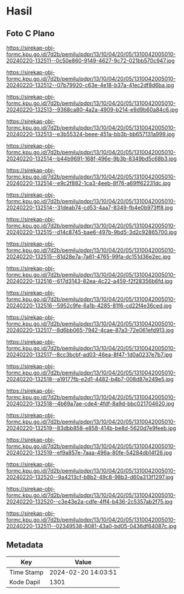 # Hasil

## Foto C Plano

https://sirekap-obj-formc.kpu.go.id/7d2b/pemilu/pdpr/13/10/04/20/05/1310042005010-20240220-132511--0c50e860-9149-4627-9c72-021bb570c947.jpg

https://sirekap-obj-formc.kpu.go.id/7d2b/pemilu/pdpr/13/10/04/20/05/1310042005010-20240220-132512--07b79920-c63e-4e18-b37a-41ec2df8d6ba.jpg

https://sirekap-obj-formc.kpu.go.id/7d2b/pemilu/pdpr/13/10/04/20/05/1310042005010-20240220-132513--9368ca80-4a2a-4909-b214-e9d9b60a84c6.jpg

https://sirekap-obj-formc.kpu.go.id/7d2b/pemilu/pdpr/13/10/04/20/05/1310042005010-20240220-132513--e3b55324-beee-451a-bb3b-bb657131a999.jpg

https://sirekap-obj-formc.kpu.go.id/7d2b/pemilu/pdpr/13/10/04/20/05/1310042005010-20240220-132514--b44b9691-168f-496e-9b3b-8349bd5c68b3.jpg

https://sirekap-obj-formc.kpu.go.id/7d2b/pemilu/pdpr/13/10/04/20/05/1310042005010-20240220-132514--e9c2f882-1ca3-4eeb-8f76-a69ff62231dc.jpg

https://sirekap-obj-formc.kpu.go.id/7d2b/pemilu/pdpr/13/10/04/20/05/1310042005010-20240220-132514--31deab74-cd53-4aa7-8349-fb4e0b973ff8.jpg

https://sirekap-obj-formc.kpu.go.id/7d2b/pemilu/pdpr/13/10/04/20/05/1310042005010-20240220-132515--d14c8745-bae6-497b-9bd5-3d2c92865700.jpg

https://sirekap-obj-formc.kpu.go.id/7d2b/pemilu/pdpr/13/10/04/20/05/1310042005010-20240220-132515--81d28e7a-7a61-4765-99fa-dc151d36e2ec.jpg

https://sirekap-obj-formc.kpu.go.id/7d2b/pemilu/pdpr/13/10/04/20/05/1310042005010-20240220-132516--617d3143-82ea-4c22-a459-f2f28356b6fd.jpg

https://sirekap-obj-formc.kpu.go.id/7d2b/pemilu/pdpr/13/10/04/20/05/1310042005010-20240220-132516--5952c9fe-6a1b-4285-81f6-cd22f4e36ced.jpg

https://sirekap-obj-formc.kpu.go.id/7d2b/pemilu/pdpr/13/10/04/20/05/1310042005010-20240220-132517--8d6bb065-7942-4cae-87a3-72e061efd913.jpg

https://sirekap-obj-formc.kpu.go.id/7d2b/pemilu/pdpr/13/10/04/20/05/1310042005010-20240220-132517--8cc3bcbf-ad03-46ea-8f47-1d0a0237e7b7.jpg

https://sirekap-obj-formc.kpu.go.id/7d2b/pemilu/pdpr/13/10/04/20/05/1310042005010-20240220-132518--a19177fb-e2d1-4482-b4b7-008d87e249e5.jpg

https://sirekap-obj-formc.kpu.go.id/7d2b/pemilu/pdpr/13/10/04/20/05/1310042005010-20240220-132518--4b69a7ae-cde4-4fdf-8a9d-bbc021704620.jpg

https://sirekap-obj-formc.kpu.go.id/7d2b/pemilu/pdpr/13/10/04/20/05/1310042005010-20240220-132519--83dbb858-e858-414b-be8d-5620d7e9feeb.jpg

https://sirekap-obj-formc.kpu.go.id/7d2b/pemilu/pdpr/13/10/04/20/05/1310042005010-20240220-132519--ef9a857e-7aaa-496a-80fe-54284db14f26.jpg

https://sirekap-obj-formc.kpu.go.id/7d2b/pemilu/pdpr/13/10/04/20/05/1310042005010-20240220-132520--9a4213cf-b8b2-49c8-98b3-d60a313f1297.jpg

https://sirekap-obj-formc.kpu.go.id/7d2b/pemilu/pdpr/13/10/04/20/05/1310042005010-20240220-132520--c3e43e2a-cdfe-4ff4-b436-2c5357ab2f75.jpg

https://sirekap-obj-formc.kpu.go.id/7d2b/pemilu/pdpr/13/10/04/20/05/1310042005010-20240220-132511--02349538-8081-43a0-bd05-0436df64087c.jpg


## Metadata

| Key        | Value               |
| ---------- | ------------------- |
| Time Stamp | 2024-02-20 14:03:51 |
| Kode Dapil | 1301                |



